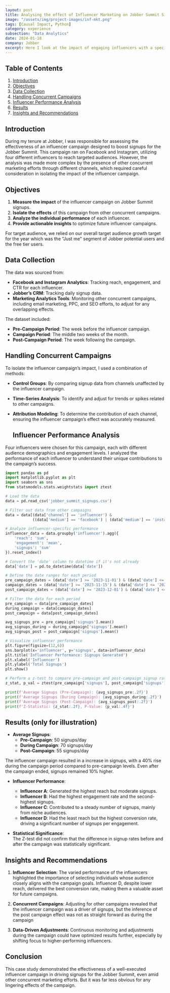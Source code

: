 ```yaml
---
layout: post
title: Analysing the effect of Influencer Marketing on Jobber Summit Sign-ups
image: "/assets/img/project-images/inf-mkt.png"
tags: [Causal Impact, Python]
category: experience
subsection: "Data Analytics"
date: 2024-01-18
company: Jobber
excerpt: Here I look at the impact of engaging influencers with a specific message on the Sign-ups for Jobber Summit
---
```



## Table of Contents
1. [Introduction](#introduction)
2. [Objectives](#objectives)
3. [Data Collection](#data-collection)
5. [Handling Concurrent Campaigns](#handling-concurrent-campaigns)
6. [Influencer Performance Analysis](#influencer-performance-analysis)
7. [Results](#results)
8. [Insights and Recommendations](#insights-and-recommendations)

## Introduction

During my tenure at Jobber, I was responsible for assessing the effectiveness of an influencer campaign designed to boost signups for the Jobber Summit. This campaign ran on Facebook and Instagram, utilizing four different influencers to reach targeted audiences. However, the analysis was made more complex by the presence of other concurrent marketing efforts through different channels, which required careful consideration in isolating the impact of the influencer campaign.

## Objectives

1. **Measure the impact** of the influencer campaign on Jobber Summit signups.
2. **Isolate the effects** of this campaign from other concurrent campaigns.
3. **Analyze the individual performance** of each influencer.
4. **Provide actionable insights** to optimize future influencer campaigns.

For target audience, we relied on our overall target audience growth target for the year which was the "Just me" segment of Jobber potential users and the free tier users.

## Data Collection

The data was sourced from:
- **Facebook and Instagram Analytics**: Tracking reach, engagement, and CTR for each influencer.
- **Jobber’s CRM**: Tracking daily signup data.
- **Marketing Analytics Tools**: Monitoring other concurrent campaigns, including email marketing, PPC, and SEO efforts, to adjust for any overlapping effects.

The dataset included:
- **Pre-Campaign Period**: The week before the influencer campaign.
- **Campaign Period**: The middle two weeks of the month.
- **Post-Campaign Period**: The week following the campaign.

## Handling Concurrent Campaigns

To isolate the influencer campaign’s impact, I used a combination of methods:
- **Control Groups**: By comparing signup data from channels unaffected by the influencer campaign.
- **Time-Series Analysis**: To identify and adjust for trends or spikes related to other campaigns.
- **Attribution Modeling**: To determine the contribution of each channel, ensuring the influencer campaign’s effect was accurately measured.

  ## Influencer Performance Analysis

Four influencers were chosen for this campaign, each with different audience demographics and engagement levels. I analyzed the performance of each influencer to understand their unique contributions to the campaign’s success.

```python
import pandas as pd
import matplotlib.pyplot as plt
import seaborn as sns
from statsmodels.stats.weightstats import ztest

# Load the data
data = pd.read_csv('jobber_summit_signups.csv')

# Filter out data from other campaigns
data = data[(data['channel'] == 'influencer') & 
            ((data['medium'] == 'facebook') | (data['medium'] == 'instagram'))]

# Analyze influencer-specific performance
influencer_data = data.groupby('influencer').agg({
    'reach': 'sum',
    'engagement': 'mean',
    'signups': 'sum'
}).reset_index()

# Convert the 'date' column to datetime if it's not already
data['date'] = pd.to_datetime(data['date'])

# Define the date ranges for each period
pre_campaign_dates = (data['date'] >= '2023-11-01') & (data['date'] <= '2023-11-14')
campaign_dates = (data['date'] >= '2023-11-15') & (data['date'] <= '2023-11-30')
post_campaign_dates = (data['date'] >= '2023-12-01') & (data['date'] <= '2023-12-14')

# Filter the data for each period
pre_campaign = data[pre_campaign_dates]
during_campaign = data[campaign_dates]
post_campaign = data[post_campaign_dates]

avg_signups_pre = pre_campaign['signups'].mean()
avg_signups_during = during_campaign['signups'].mean()
avg_signups_post = post_campaign['signups'].mean()

# Visualize influencer performance
plt.figure(figsize=(12,6))
sns.barplot(x='influencer', y='signups', data=influencer_data)
plt.title('Influencer Performance: Signups Generated')
plt.xlabel('Influencer')
plt.ylabel('Total Signups')
plt.show()

# Perform a z-test to compare pre-campaign and post-campaign signup rates
z_stat, p_val = ztest(pre_campaign['signups'], post_campaign['signups'])

print(f'Average Signups (Pre-Campaign): {avg_signups_pre:.2f}')
print(f'Average Signups (During Campaign): {avg_signups_during:.2f}')
print(f'Average Signups (Post-Campaign): {avg_signups_post:.2f}')
print(f'Z-Statistic: {z_stat:.2f}, P-Value: {p_val:.4f}')
```

## Results (only for illustration)

- **Average Signups**:
  - **Pre-Campaign**: 50 signups/day
  - **During Campaign**: 70 signups/day
  - **Post-Campaign**: 55 signups/day

The influencer campaign resulted in a increase in signups, with a 40% rise during the campaign period compared to pre-campaign levels. Even after the campaign ended, signups remained 10% higher.

- **Influencer Performance**:
  - **Influencer A**: Generated the highest reach but moderate signups.
  - **Influencer B**: Had the highest engagement rate and the second-highest signups.
  - **Influencer C**: Contributed to a steady number of signups, mainly from niche audiences.
  - **Influencer D**: Had the least reach but the highest conversion rate, driving a significant number of signups per engagement.

- **Statistical Significance**:  
  The Z-test did not confirm that the difference in signup rates before and after the campaign was statistically significant.

## Insights and Recommendations

1. **Influencer Selection**: The varied performance of the influencers highlighted the importance of selecting individuals whose audience closely aligns with the campaign goals. Influencer D, despite lower reach, delivered the best conversion rate, making them a valuable asset for future campaigns.
  
2. **Concurrent Campaigns**: Adjusting for other campaigns revealed that the influencer campaign was a driver of signups, but the inference of the post campaign effect was not as straight forward as during the campaign

3. **Data-Driven Adjustments**: Continuous monitoring and adjustments during the campaign could have optimized results further, especially by shifting focus to higher-performing influencers.

## Conclusion

This case study demonstrated the effectiveness of a well-executed influencer campaign in driving signups for the Jobber Summit, even amid other concurrent marketing efforts. But it was far less obvious for any lingering effects of the campaign.
